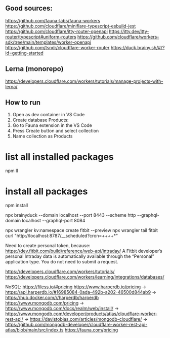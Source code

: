## Good sources:

https://github.com/fauna-labs/fauna-workers
https://github.com/cloudflare/miniflare-typescript-esbuild-jest
https://github.com/cloudflare/itty-router-openapi
https://itty.dev/itty-router/typescript#uniform-routers
https://github.com/cloudflare/workers-sdk/tree/main/templates/worker-openapi
https://github.com/tsndr/cloudflare-worker-router
https://duck.brainy.sh/#/?id=getting-started


## Lerna (monorepo)
https://developers.cloudflare.com/workers/tutorials/manage-projects-with-lerna/

## How to run
1. Open as dev container in VS Code
1. Create database Products:
11. Go to Fauna extension in the VS Code
11. Press Create button and select collection
11. Name collection as Products

# list all installed packages
npm ll

# install all packages
npm install


npx brainyduck --domain localhost --port 8443 --scheme http --graphql-domain localhost --graphql-port 8084

npx wrangler kv:namespace create fitbit --preview
npx wrangler tail fitbit
curl "http://localhost:8787/__scheduled?cron=*+*+*+*+*"

Need to create personal token, because:
https://dev.fitbit.com/build/reference/web-api/intraday/
A Fitbit developer’s personal Intraday data is automatically available through the “Personal” application type. You do not need to submit a request.




https://developers.cloudflare.com/workers/tutorials/
https://developers.cloudflare.com/workers/learning/integrations/databases/

NoSQL:
https://filess.io/#pricing
https://www.harperdb.io/pricing -> https://api.harperdb.io/#16985084-0ada-492b-a202-46500d844ab9 -> https://hub.docker.com/r/harperdb/harperdb
https://www.mongodb.com/pricing -> https://www.mongodb.com/docs/realm/web/install/ -> https://www.mongodb.com/developer/products/atlas/cloudflare-worker-rest-api/ -> https://davistobias.com/articles/mongodb-cloudflare/ -> https://github.com/mongodb-developer/cloudflare-worker-rest-api-atlas/blob/main/src/index.ts
https://fauna.com/pricing